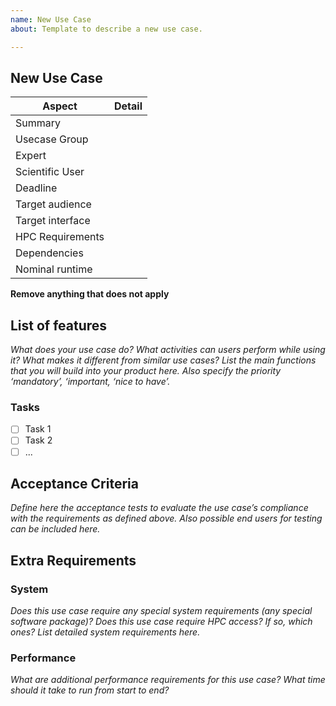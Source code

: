 ```yaml
---
name: New Use Case
about: Template to describe a new use case.

---
```


## New Use Case
  
Aspect | Detail
------------ | -------------
Summary |
Usecase Group |
Expert |
Scientific User |
Deadline |
Target audience |
Target interface |
HPC Requirements |
Dependencies |
Nominal runtime |
  
**Remove anything that does not apply**
## List of features
*What does your use case do? What activities can users perform while using it? What makes it different from similar use cases? List the main functions that you will build into your product here. Also specify the priority ‘mandatory’, ‘important, ‘nice to have’.*
 
### Tasks
 
- [ ] Task 1
- [ ] Task 2
- [ ] ...
    
## Acceptance Criteria
*Define here the acceptance tests to evaluate the use case’s compliance with the requirements as defined above. Also possible end users for testing can be included here.*
  
## Extra Requirements
### System
*Does this use case require any special system requirements (any special software package)? Does this use case require HPC access? If so, which ones? List detailed system requirements here.*
  
### Performance
*What are additional performance requirements for this use case? What time should it take to run from start to end?*
